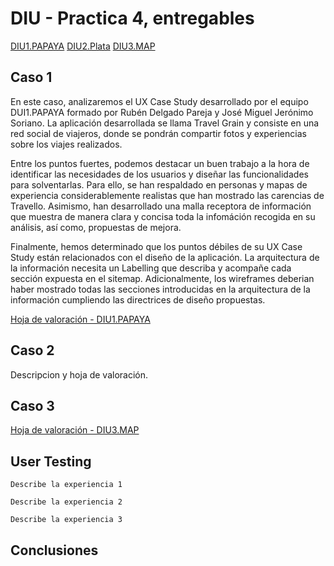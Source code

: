 # DIU - Practica 4, entregables

[DIU1.PAPAYA](https://github.com/RubenDelgadoPareja/DIU20)
[DIU2.Plata](https://github.com/Superkorlas/DIU_Practicas)
[DIU3.MAP](https://github.com/MiguelAlberti/DIU20)


## Caso 1

En este caso, analizaremos el UX Case Study desarrollado por el equipo DUI1.PAPAYA formado por Rubén Delgado Pareja y José Miguel Jerónimo Soriano. La aplicación desarrollada se llama Travel Grain y consiste en una red social de viajeros, donde se pondrán compartir fotos y experiencias sobre los viajes realizados.

Entre los puntos fuertes, podemos destacar un buen trabajo a la hora de identificar las necesidades de los usuarios y diseñar las funcionalidades para solventarlas. Para ello, se han respaldado en personas y mapas de experiencia considerablemente realistas que han mostrado las carencias de Travello. Asimismo, han desarrollado una malla receptora de información que muestra de manera clara y concisa toda la infomáción recogida en su análisis, así como, propuestas de mejora.

Finalmente, hemos determinado que los puntos débiles de su UX Case Study están relacionados con el diseño de la aplicación. La arquitectura de la información necesita un Labelling que describa y acompañe cada sección expuesta en el sitemap. Adicionalmente, los wireframes deberian haber mostrado todas las secciones introducidas en la arquitectura de la información cumpliendo las directrices de diseño propuestas.

[ Hoja de valoración - DIU1.PAPAYA](https://github.com/cmartin-moreno/DIU20/blob/master/P4/UXCaseStudyReview-DIU1_Papaya.pdf)


## Caso 2

Descripcion y hoja de valoración.  


## Caso 3

[ Hoja de valoración - DIU3.MAP](https://github.com/RubenDelgadoPareja/DIU20)


## User Testing

	Describe la experiencia 1

	Describe la experiencia 2

	Describe la experiencia 3


## Conclusiones
